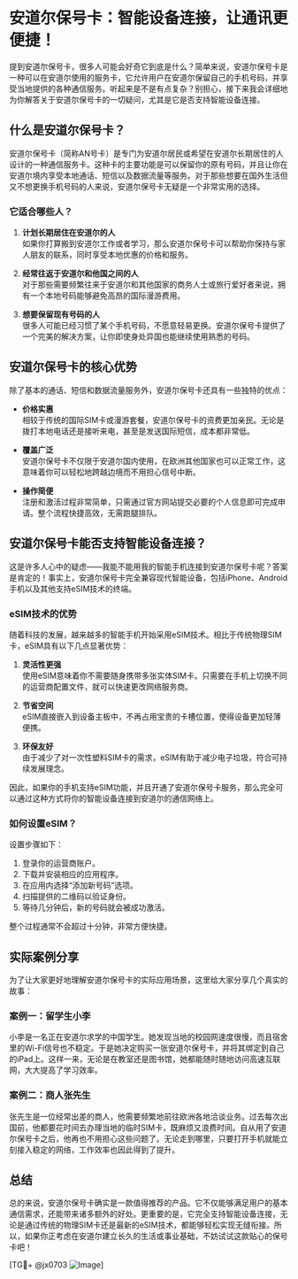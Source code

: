# 安道尔保号卡：智能设备连接，让通讯更便捷！

提到安道尔保号卡，很多人可能会好奇它到底是什么？简单来说，安道尔保号卡是一种可以在安道尔使用的服务卡，它允许用户在安道尔保留自己的手机号码，并享受当地提供的各种通信服务。听起来是不是有点复杂？别担心，接下来我会详细地为你解答关于安道尔保号卡的一切疑问，尤其是它是否支持智能设备连接。

## 什么是安道尔保号卡？

安道尔保号卡（简称AN号卡）是专门为安道尔居民或希望在安道尔长期居住的人设计的一种通信服务卡。这种卡的主要功能是可以保留你的原有号码，并且让你在安道尔境内享受本地通话、短信以及数据流量等服务。对于那些想要在国外生活但又不想更换手机号码的人来说，安道尔保号卡无疑是一个非常实用的选择。

### 它适合哪些人？

1. **计划长期居住在安道尔的人**  
   如果你打算搬到安道尔工作或者学习，那么安道尔保号卡可以帮助你保持与家人朋友的联系，同时享受本地优惠的价格和服务。

2. **经常往返于安道尔和他国之间的人**  
   对于那些需要频繁往来于安道尔和其他国家的商务人士或旅行爱好者来说，拥有一个本地号码能够避免高昂的国际漫游费用。

3. **想要保留现有号码的人**  
   很多人可能已经习惯了某个手机号码，不愿意轻易更换。安道尔保号卡提供了一个完美的解决方案，让你即使身处异国也能继续使用熟悉的号码。

## 安道尔保号卡的核心优势

除了基本的通话、短信和数据流量服务外，安道尔保号卡还具有一些独特的优点：

- **价格实惠**  
  相较于传统的国际SIM卡或漫游套餐，安道尔保号卡的资费更加亲民。无论是拨打本地电话还是接听来电，甚至是发送国际短信，成本都非常低。

- **覆盖广泛**  
  安道尔保号卡不仅限于安道尔国内使用，在欧洲其他国家也可以正常工作，这意味着你可以轻松地跨越边境而不用担心信号中断。

- **操作简便**  
  注册和激活过程非常简单，只需通过官方网站提交必要的个人信息即可完成申请。整个流程快捷高效，无需跑腿排队。

## 安道尔保号卡能否支持智能设备连接？

这是许多人心中的疑虑——我能不能用我的智能手机连接到安道尔保号卡呢？答案是肯定的！事实上，安道尔保号卡完全兼容现代智能设备，包括iPhone、Android手机以及其他支持eSIM技术的终端。

### eSIM技术的优势

随着科技的发展，越来越多的智能手机开始采用eSIM技术。相比于传统物理SIM卡，eSIM具有以下几点显著优势：

1. **灵活性更强**  
   使用eSIM意味着你不需要随身携带多张实体SIM卡。只需要在手机上切换不同的运营商配置文件，就可以快速更改网络服务商。

2. **节省空间**  
   eSIM直接嵌入到设备主板中，不再占用宝贵的卡槽位置，使得设备更加轻薄便携。

3. **环保友好**  
   由于减少了对一次性塑料SIM卡的需求，eSIM有助于减少电子垃圾，符合可持续发展理念。

因此，如果你的手机支持eSIM功能，并且开通了安道尔保号卡服务，那么完全可以通过这种方式将你的智能设备连接到安道尔的通信网络上。

### 如何设置eSIM？

设置步骤如下：
1. 登录你的运营商账户。
2. 下载并安装相应的应用程序。
3. 在应用内选择“添加新号码”选项。
4. 扫描提供的二维码以验证身份。
5. 等待几分钟后，新的号码就会被成功激活。

整个过程通常不会超过十分钟，非常方便快捷。

## 实际案例分享

为了让大家更好地理解安道尔保号卡的实际应用场景，这里给大家分享几个真实的故事：

### 案例一：留学生小李
小李是一名正在安道尔求学的中国学生。她发现当地的校园网速度很慢，而且宿舍里的Wi-Fi信号也不稳定。于是她决定购买一张安道尔保号卡，并将其绑定到自己的iPad上。这样一来，无论是在教室还是图书馆，她都能随时随地访问高速互联网，大大提高了学习效率。

### 案例二：商人张先生
张先生是一位经常出差的商人，他需要频繁地前往欧洲各地洽谈业务。过去每次出国前，他都要花时间去办理当地的临时SIM卡，既麻烦又浪费时间。自从用了安道尔保号卡之后，他再也不用担心这些问题了。无论走到哪里，只要打开手机就能立刻接入稳定的网络，工作效率也因此得到了提升。

## 总结

总的来说，安道尔保号卡确实是一款值得推荐的产品。它不仅能够满足用户的基本通信需求，还能带来诸多额外的好处。更重要的是，它完全支持智能设备连接，无论是通过传统的物理SIM卡还是最新的eSIM技术，都能够轻松实现无缝衔接。所以，如果你正考虑在安道尔建立长久的生活或事业基础，不妨试试这款贴心的保号卡吧！

[TG💪+ @jx0703 ![Image](https://github.com/user-attachments/assets/dbca1d08-cadb-493c-b0ec-ad6f7a83f270)]
